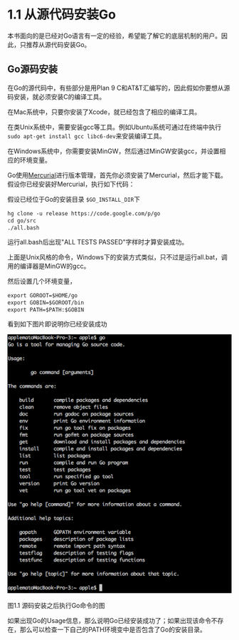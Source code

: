 # 1.1 从源代码安装Go

本书面向的是已经对Go语言有一定的经验，希望能了解它的底层机制的用户。因此，只推荐从源代码安装Go。

## Go源码安装
在Go的源代码中，有些部分是用Plan 9 C和AT&T汇编写的，因此假如你要想从源码安装，就必须安装C的编译工具。

在Mac系统中，只要你安装了Xcode，就已经包含了相应的编译工具。

在类Unix系统中，需要安装gcc等工具。例如Ubuntu系统可通过在终端中执行`sudo apt-get install gcc libc6-dev`来安装编译工具。

在Windows系统中，你需要安装MinGW，然后通过MinGW安装gcc，并设置相应的环境变量。

Go使用[Mercurial][hg]进行版本管理，首先你必须安装了Mercurial，然后才能下载。假设你已经安装好Mercurial，执行如下代码：

假设已经位于Go的安装目录 `$GO_INSTALL_DIR`下

	hg clone -u release https://code.google.com/p/go
	cd go/src
	./all.bash

运行all.bash后出现"ALL TESTS PASSED"字样时才算安装成功。

上面是Unix风格的命令，Windows下的安装方式类似，只不过是运行all.bat，调用的编译器是MinGW的gcc。

然后设置几个环境变量，

	export GOROOT=$HOME/go
	export GOBIN=$GOROOT/bin
	export PATH=$PATH:$GOBIN

看到如下图片即说明你已经安装成功

![](images/1.1.mac.png?raw=true)

图1.1 源码安装之后执行Go命令的图

如果出现Go的Usage信息，那么说明Go已经安装成功了；如果出现该命令不存在，那么可以检查一下自己的PATH环境变中是否包含了Go的安装目录。

[downlink]: http://code.google.com/p/go/downloads/list "Go安装包下载"
[hg]: http://mercurial.selenic.com/downloads/ "Mercurial下载"

